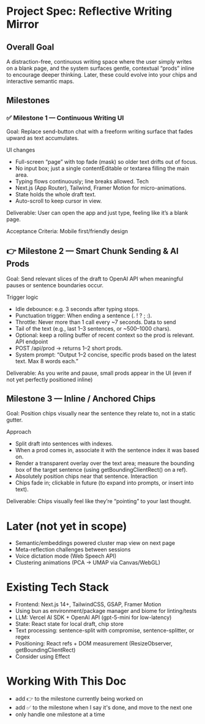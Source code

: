 # Project Spec: Reflective Writing Mirror

## Overall Goal

A distraction-free, continuous writing space where the user simply writes on a blank page, and the system surfaces gentle, contextual “prods” inline to encourage deeper thinking. Later, these could evolve into your chips and interactive semantic maps.

## Milestones

### ✅ Milestone 1 — Continuous Writing UI

Goal: Replace send-button chat with a freeform writing surface that fades upward as text accumulates.

UI changes

- Full-screen “page” with top fade (mask) so older text drifts out of focus.
- No input box; just a single contentEditable or textarea filling the main area.
- Typing flows continuously; line breaks allowed.
  Tech
- Next.js (App Router), Tailwind, Framer Motion for micro-animations.
- State holds the whole draft text.
- Auto-scroll to keep cursor in view.

Deliverable: User can open the app and just type, feeling like it’s a blank page.

Acceptance Criteria: Mobile first/friendly design

## 👉 Milestone 2 — Smart Chunk Sending & AI Prods

Goal: Send relevant slices of the draft to OpenAI API when meaningful pauses or sentence boundaries occur.

Trigger logic

- Idle debounce: e.g. 3 seconds after typing stops.
- Punctuation trigger: When ending a sentence (. ! ? ; :).
- Throttle: Never more than 1 call every ~7 seconds.
  Data to send
- Tail of the text (e.g., last 1–3 sentences, or ~500–1000 chars).
- Optional: keep a rolling buffer of recent context so the prod is relevant.
  API endpoint
- POST /api/prod → returns 1–2 short prods.
- System prompt: “Output 1–2 concise, specific prods based on the latest text. Max 8 words each.”

Deliverable: As you write and pause, small prods appear in the UI (even if not yet perfectly positioned inline)

## Milestone 3 — Inline / Anchored Chips

Goal: Position chips visually near the sentence they relate to, not in a static gutter.

Approach

- Split draft into sentences with indexes.
- When a prod comes in, associate it with the sentence index it was based on.
- Render a transparent overlay over the text area; measure the bounding box of the target sentence (using getBoundingClientRect() on a ref).
- Absolutely position chips near that sentence.
  Interaction
- Chips fade in; clickable in future (to expand into prompts, or insert into text).

Deliverable: Chips visually feel like they’re “pointing” to your last thought.

# Later (not yet in scope)

- Semantic/embeddings powered cluster map view on next page
- Meta-reflection challenges between sessions
- Voice dictation mode (Web Speech API)
- Clustering animations (PCA → UMAP via Canvas/WebGL)

# Existing Tech Stack

- Frontend: Next.js 14+, TailwindCSS, GSAP, Framer Motion
- Using bun as environment/package manager and biome for linting/tests
- LLM: Vercel AI SDK + OpenAI API (gpt-5-mini for low-latency)
- State: React state for local draft, chip store
- Text processing: sentence-split with compromise, sentence-splitter, or regex
- Positioning: React refs + DOM measurement (ResizeObserver, getBoundingClientRect)
- Consider using Effect

# Working With This Doc

- add 👉 to the milestone currently being worked on
- add ✅ to the milestone when I say it's done, and move to the next one
- only handle one milestone at a time

